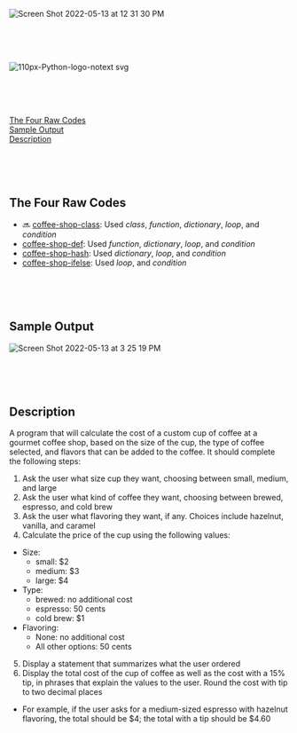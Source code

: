 ![Screen Shot 2022-05-13 at 12 31 30 PM](https://user-images.githubusercontent.com/30683150/168327583-d87f611c-bb52-4885-bbfc-671025bb2a5b.png)  

<br>
<br>
<br>

![110px-Python-logo-notext svg](https://user-images.githubusercontent.com/30683150/168379057-38fc204b-6c04-4800-93f7-5a1313cc9c4d.png)

<br>
<br>
<br>

[The Four Raw Codes](#the-four-raw-codes)  
[Sample Output](#sample-output)  
[Description](#description)  

<br>
<br>
<br>

## The Four Raw Codes
 - 🔜 [coffee-shop-class](#): Used _class_, _function_, _dictionary_, _loop_, and _condition_       
 - [coffee-shop-def](https://github.com/BoyeongYoon/Coffee-Shop/blob/main/coffee-shop-def.py): Used _function_, _dictionary_, _loop_, and _condition_  
 - [coffee-shop-hash](https://github.com/BoyeongYoon/Coffee-Shop/blob/main/coffee-shop-hash.py): Used _dictionary_, _loop_, and _condition_  
 - [coffee-shop-ifelse](https://github.com/BoyeongYoon/Coffee-Shop/blob/main/coffee-shop-ifelse.py): Used _loop_, and _condition_

<br>
<br>
<br>

## Sample Output
![Screen Shot 2022-05-13 at 3 25 19 PM](https://user-images.githubusercontent.com/30683150/168375950-e15b2675-3e53-4aa2-934f-fc1366487ae8.png)  

<br>
<br>
<br>

## Description

A program that will calculate the cost of a custom cup of coffee at a gourmet coffee shop, based on the size of the cup, the type of coffee selected, and flavors that can be added to the coffee. It should complete the following steps:  

1. Ask the user what size cup they want, choosing between small, medium, and large  
2. Ask the user what kind of coffee they want, choosing between brewed, espresso, and cold brew  
3. Ask the user what flavoring they want, if any. Choices include hazelnut, vanilla, and caramel  
4. Calculate the price of the cup using the following values:  
 - Size:  
   - small: $2  
   - medium: $3  
   - large: $4  
 - Type:  
   - brewed: no additional cost  
   - espresso: 50 cents  
   - cold brew: $1  
 - Flavoring:  
   - None: no additional cost  
   - All other options: 50 cents  
5. Display a statement that summarizes what the user ordered  
6. Display the total cost of the cup of coffee as well as the cost with a 15% tip, in phrases that explain the values to the user. Round the cost with tip to two decimal places  
 - For example, if the user asks for a medium-sized espresso with hazelnut flavoring, the total should be $4; the total with a tip should be $4.60  
